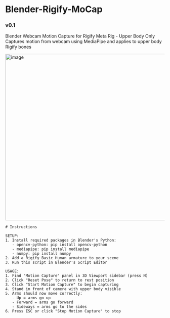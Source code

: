 # Blender-Rigify-MoCap
### v0.1

Blender Webcam Motion Capture for Rigify Meta Rig - Upper Body Only
Captures motion from webcam using MediaPipe and applies to upper body Rigify bones

<img width="793" height="526" alt="image" src="https://github.com/user-attachments/assets/3f24c235-254c-464d-9fdb-138235f4bcee" />



    # Instructions
    
    SETUP:
    1. Install required packages in Blender's Python:
       - opencv-python: pip install opencv-python
       - mediapipe: pip install mediapipe
       - numpy: pip install numpy
    2. Add a Rigify Basic Human armature to your scene
    3. Run this script in Blender's Script Editor
    
    USAGE:
    1. Find "Motion Capture" panel in 3D Viewport sidebar (press N)
    2. Click "Reset Pose" to return to rest position
    3. Click "Start Motion Capture" to begin capturing
    4. Stand in front of camera with upper body visible
    5. Arms should now move correctly:
       - Up = arms go up
       - Forward = arms go forward
       - Sideways = arms go to the sides
    6. Press ESC or click "Stop Motion Capture" to stop


